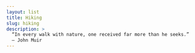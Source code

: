 ```yaml
---
layout: list
title: Hiking
slug: hiking
description: >
  “In every walk with nature, one received far more than he seeks.”
  – John Muir
---
```

